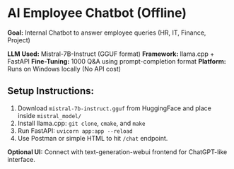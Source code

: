 
# AI Employee Chatbot (Offline)

**Goal:** Internal Chatbot to answer employee queries (HR, IT, Finance, Project)

**LLM Used:** Mistral-7B-Instruct (GGUF format)
**Framework:** llama.cpp + FastAPI
**Fine-Tuning:** 1000 Q&A using prompt-completion format
**Platform:** Runs on Windows locally (No API cost)

## Setup Instructions:
1. Download `mistral-7b-instruct.gguf` from HuggingFace and place inside `mistral_model/`
2. Install llama.cpp: `git clone`, `cmake`, and `make`
3. Run FastAPI: `uvicorn app:app --reload`
4. Use Postman or simple HTML to hit `/chat` endpoint.

**Optional UI:** Connect with text-generation-webui frontend for ChatGPT-like interface.
